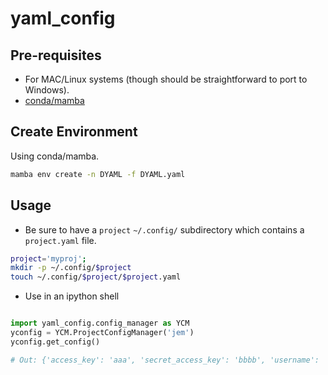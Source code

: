 # yaml_config


## Pre-requisites
* For MAC/Linux systems (though should be straightforward to port to Windows).
* [conda/mamba](https://anaconda.org/conda-forge/mamba)

## Create Environment

Using conda/mamba.

```bash
mamba env create -n DYAML -f DYAML.yaml
```


## Usage

* Be sure to have a `project` `~/.config/` subdirectory which contains a `project.yaml` file.

```bash
project='myproj';
mkdir -p ~/.config/$project
touch ~/.config/$project/$project.yaml
```

* Use in an ipython shell
```python

import yaml_config.config_manager as YCM
yconfig = YCM.ProjectConfigManager('jem')
yconfig.get_config()

# Out: {'access_key': 'aaa', 'secret_access_key': 'bbbb', 'username': 'jmmmem'}
```

